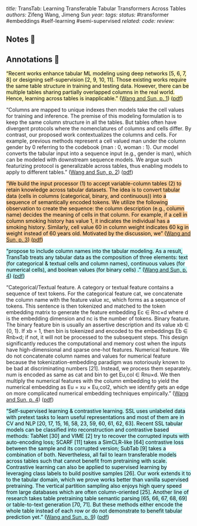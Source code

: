 *title:* TransTab: Learning Transferable Tabular Transformers Across Tables
*authors:* Zifeng Wang, Jimeng Sun
*year:* 
*tags:* 
*status:* #transformer #embeddings #self-learning #semi-supervised 
*related:*
*code:*
*review:*

## Notes 📍

## Annotations 📖

<mark style="background: #FFF3A3A6;">“Recent works enhance tabular ML modeling using deep networks [5, 6, 7, 8] or designing self-supervision [2, 9, 10, 11]. Those existing works require the same table structure in training and testing data. However, there can be multiple tables sharing partially overlapped columns in the real world. Hence, learning across tables is inapplicable.” ([Wang and Sun, p. 1](zotero://select/library/items/38EXIFQ9)) ([pdf](zotero://open-pdf/library/items/C9P6BQ9N?page=1&annotation=3CDUAZDS))</mark>

“Columns are mapped to unique indexes then models take the cell values for training and inference. The premise of this modeling formulation is to keep the same column structure in all the tables. But tables often have divergent protocols where the nomenclatures of columns and cells differ. By contrast, our proposed work contextualizes the columns and cells. For example, previous methods represent a cell valued man under the column gender by 0 referring to the codebook {man : 0, woman : 1}. Our model converts the tabular input into a sequence input (e.g., gender is man), which can be modeled with downstream sequence models. We argue such featurizing protocol is generalizable across tables, thus enabling models to apply to different tables.” ([Wang and Sun, p. 2](zotero://select/library/items/38EXIFQ9)) ([pdf](zotero://open-pdf/library/items/C9P6BQ9N?page=2&annotation=ESQU7HS5))

<mark style="background: #FFB86CA6;">“We build the input processor (1) to accept variable-column tables (2) to retain knowledge across tabular datasets. The idea is to convert tabular data (cells in columns (categorical, binary, and continuous)) into a sequence of semantically encoded tokens. We utilize the following observation to create the sequence: the column description (e.g., column name) decides the meaning of cells in that column. For example, if a cell in column smoking history has value 1, it indicates the individual has a smoking history. Similarly, cell value 60 in column weight indicates 60 kg in weight instead of 60 years old. Motivated by the discussion, we” ([Wang and Sun, p. 3](zotero://select/library/items/38EXIFQ9)) ([pdf](zotero://open-pdf/library/items/C9P6BQ9N?page=3&annotation=SHVARP6R))</mark>

<mark style="background: #ABF7F7A6;">“propose to include column names into the tabular modeling. As a result, TransTab treats any tabular data as the composition of three elements: text (for categorical & textual cells and column names), continuous values (for numerical cells), and boolean values (for binary cells) .” ([Wang and Sun, p. 4](zotero://select/library/items/38EXIFQ9)) ([pdf](zotero://open-pdf/library/items/C9P6BQ9N?page=4&annotation=2L6GMYKW))</mark>

“Categorical/Textual feature. A category or textual feature contains a sequence of text tokens. For the categorical feature cat, we concatenate the column name with the feature value xc, which forms as a sequence of tokens. This sentence is then tokenized and matched to the token embedding matrix to generate the feature embedding Ec ∈ Rnc×d where d is the embedding dimension and nc is the number of tokens. Binary feature. The binary feature bin is usually an assertive description and its value xb ∈ {0, 1}. If xb = 1, then bin is tokenized and encoded to the embeddings Eb ∈ Rnb×d; if not, it will not be processed to the subsequent steps. This design significantly reduces the computational and memory cost when the inputs have high-dimensional and sparse one-hot features. Numerical feature. We do not concatenate column names and values for numerical feature because the tokenization-embedding paradigm was notoriously known to be bad at discriminating numbers [21]. Instead, we process them separately. num is encoded as same as cat and bin to get Eu,col ∈ Rnu×d. We then multiply the numerical features with the column embedding to yield the numerical embedding as Eu = xu × Eu,col2, which we identify gets an edge on more complicated numerical embedding techniques empirically.” ([Wang and Sun, p. 4](zotero://select/library/items/38EXIFQ9)) ([pdf](zotero://open-pdf/library/items/C9P6BQ9N?page=4&annotation=34SD7E4A))

<mark style="background: #ABF7F7A6;">“Self-supervised learning & contrastive learning. SSL uses unlabeled data with pretext tasks to learn useful representations and most of them are in CV and NLP [20, 17, 15, 16, 58, 23, 59, 60, 61, 62, 63]. Recent SSL tabular models can be classified into reconstruction and contrastive based methods: TabNet [30] and VIME [2] try to recover the corrupted inputs with auto-encoding loss; SCARF [11] takes a SimCLR-like [64] contrastive loss between the sample and its corrupted version; SubTab [9] takes a combination of both. Nevertheless, all fail to learn transferable models across tables such that cannot benefit from pretraining with scale. Contrastive learning can also be applied to supervised learning by leveraging class labels to build positive samples [26]. Our work extends it to to the tabular domain, which we prove works better than vanilla supervised pretraining. The vertical partition sampling also enjoys high query speed from large databases which are often column-oriented [25]. Another line of research takes table pretraining table semantic parsing [65, 66, 67, 68, 69] or table-to-text generation [70, 71]. But these methods either encode the whole table instead of each row or do not demonstrate to benefit tabular prediction yet.” ([Wang and Sun, p. 9](zotero://select/library/items/38EXIFQ9)) ([pdf](zotero://open-pdf/library/items/C9P6BQ9N?page=9&annotation=CXBL5HGM))</mark>